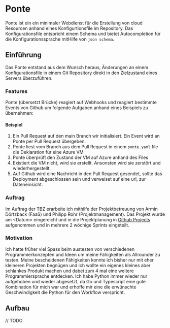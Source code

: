 # Ponte

Ponte ist ein ein minimaler Webdienst für die Erstellung von cloud Resourcen anhand eines Konfigurtionsfile im Repository. Das Konfigurationsfile entspricht einem Schema und bietet Autocompletion für die Konfigurationssprache mitHilfe von `json schema`.

## Einführung

Das Ponte entstand aus dem Wunsch heraus, Änderungen an einem Konfigurationsfile in einem Git Repository direkt in den Zielzustand eines Servers überzuführen. 

### Features

Ponte (übersetzt Brücke) reagiert auf Webhooks und reagiert bestimmte Events von Github um folgende Aufgaben anhand eines Beispiels zu übernehmen:

#### Beispiel

1. Ein Pull Request auf den main Branch wir initialisiert. Ein Event wird an Ponte per Pull Request übergeben.
2. Ponte liest vom Branch aus dem Pull Request in einem `ponte.yaml` file die Deklaration für eine Azure VM 
3. Ponte überprüft den Zustand der VM auf Azure anhand des Files
4. Existiert die VM nicht, wird sie erstellt. Ansonsten wird sie zerstört und wiederhergestellt.
5. Auf Github wird eine Nachricht in den Pull Request gesendet, sollte das Deployment abgeschlossen sein und verweiset auf eine url, zur Dateneinsicht.

### Auftrag

Im Auftrag der TBZ erarbeite ich mithilfe der Projektbetreuung von Armin Dörtzback (FaaS) und Philipp Rohr (Projektmanagement). Das Projekt wurde am \<Datum> eingereicht und in die Projektplanung in [Github Projects](https://github.com/users/migueltinembart/projects/5) aufgenommen und in mehrere 2 wöchige Sprints eingeteilt. 

### Motivation

Ich hatte früher viel Spass beim austesten von verschiedenen Programmierkonzepten und Ideen um meine Fähigkeiten als Allrounder zu testen. Meine bescheidenen Fähigkeiten konnte ich bisher nur mit eher kleineren Projekten begnügen und ich wollte ein eigenes kleines aber schlankes Produkt machen und dabei zum 4 mal eine weitere Programmiersprache entdecken. Ich habe Python immer wieder nur aufgehoben und wieder abgesetzt, da Go und Typescript eine gute Kombination für mich war und erhoffe mir eine die erwünschte Geschwindigkeit die Python für den Workflow verspricht.

## Aufbau

// TODO


